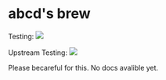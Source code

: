 # abcd's brew

Testing: [![](https://github.com/xycabcd/brew/actions/workflows/tests.yml/badge.svg)](https://github.com/xycabcd/brew/actions/workflows/tests.yml)

Upstream Testing: [![](https://github.com/Homebrew/brew/actions/workflows/tests.yml/badge.svg)](https://github.com/Homebrew/brew/actions/workflows/tests.yml)

Please becareful for this. No docs avalible yet.






